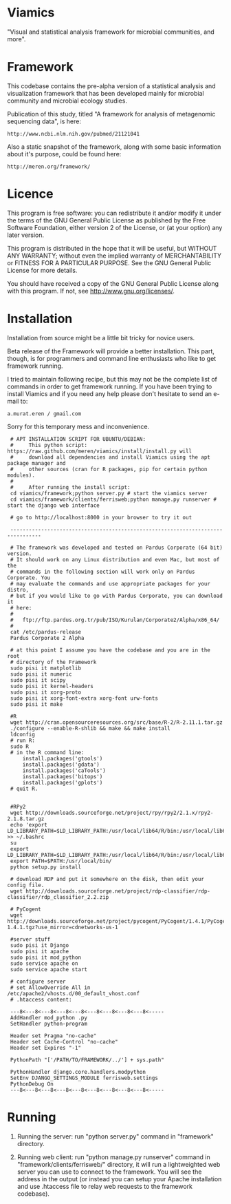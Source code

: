 
  Viamics
===============================================================================

  "Visual and statistical analysis framework for microbial communities, and more".

 Framework
===============================================================================

 This codebase contains the pre-alpha version of a statistical analysis and
visualization framework that has been developed mainly for microbial community
and microbial ecology studies.

 Publication of this study, titled "A framework for analysis of metagenomic
sequencing data", is here:

    http://www.ncbi.nlm.nih.gov/pubmed/21121041

 Also a static snapshot of the framework, along with some basic information
about it's purpose, could be found here:

    http://meren.org/framework/



 Licence
===============================================================================

 This program is free software: you can redistribute it and/or modify
it under the terms of the GNU General Public License as published by
the Free Software Foundation, either version 2 of the License, or
(at your option) any later version.

 This program is distributed in the hope that it will be useful,
but WITHOUT ANY WARRANTY; without even the implied warranty of
MERCHANTABILITY or FITNESS FOR A PARTICULAR PURPOSE.  See the
GNU General Public License for more details.

 You should have received a copy of the GNU General Public License
along with this program.  If not, see <http://www.gnu.org/licenses/>.


 Installation
===============================================================================

 Installation from source might be a little bit tricky for novice users.

 Beta release of the Framework will provide a better installation. This part,
though, is for programmers and command line enthusiasts who like to get
framework running.

 I tried to maintain following recipe, but this may not be the complete list of
commands in order to get framework running. If you have been trying to install
Viamics and if you need any help please don't hesitate to send an e-mail to:

    a.murat.eren / gmail.com

 Sorry for this temporary mess and inconvenience.

     # APT INSTALLATION SCRIPT FOR UBUNTU/DEBIAN:
     #     This python script: https://raw.github.com/meren/viamics/install/install.py will 
     #     download all dependencies and install Viamics using the apt package manager and
     #     other sources (cran for R packages, pip for certain python modules).
     #
     #     After running the install script:
     cd viamics/framework;python server.py # start the viamics server
     cd viamics/framework/clients/ferrisweb;python manage.py runserver # start the django web interface
     
     # go to http://localhost:8000 in your browser to try it out
     
     --------------------------------------------------------------------------------
     
     # The framework was developed and tested on Pardus Corporate (64 bit) version.
     # It should work on any Linux distribution and even Mac, but most of the
     # commands in the following section will work only on Pardus Corporate. You
     # may evaluate the commands and use appropriate packages for your distro,
     # but if you would like to go with Pardus Corporate, you can download it
     # here:
     #
     #   ftp://ftp.pardus.org.tr/pub/ISO/Kurulan/Corporate2/Alpha/x86_64/
     #
     cat /etc/pardus-release
     Pardus Corporate 2 Alpha
     
     # at this point I assume you have the codebase and you are in the root
     # directory of the Framework
     sudo pisi it matplotlib
     sudo pisi it numeric
     sudo pisi it scipy
     sudo pisi it kernel-headers
     sudo pisi it xorg-proto
     sudo pisi it xorg-font-extra xorg-font urw-fonts
     sudo pisi it make
     
     #R
     wget http://cran.opensourceresources.org/src/base/R-2/R-2.11.1.tar.gz
     ./configure --enable-R-shlib && make && make install
     ldconfig
     # run R:
     sudo R
     # in the R command line:
         install.packages('gtools')
         install.packages('gdata')
         install.packages('caTools')
         install.packages('bitops')
         install.packages('gplots')
     # quit R.
     
     
     #RPy2
     wget http://downloads.sourceforge.net/project/rpy/rpy2/2.1.x/rpy2-2.1.8.tar.gz
     echo 'export LD_LIBRARY_PATH=$LD_LIBRARY_PATH:/usr/local/lib64/R/bin:/usr/local/lib64/R/lib' >> ~/.bashrc
     su
     export LD_LIBRARY_PATH=$LD_LIBRARY_PATH:/usr/local/lib64/R/bin:/usr/local/lib64/R/lib
     export PATH=$PATH:/usr/local/bin/
     python setup.py install
     
     # download RDP and put it somewhere on the disk, then edit your config file.
     wget http://downloads.sourceforge.net/project/rdp-classifier/rdp-classifier/rdp_classifier_2.2.zip
     
     # PyCogent
     wget http://downloads.sourceforge.net/project/pycogent/PyCogent/1.4.1/PyCogent-1.4.1.tgz?use_mirror=cdnetworks-us-1
     
     #server stuff
     sudo pisi it Django
     sudo pisi it apache
     sudo pisi it mod_python
     sudo service apache on
     sudo service apache start
     
     # configure server
     # set AllowOverride All in /etc/apache2/vhosts.d/00_default_vhost.conf
     # .htaccess content:
     
     ---8<---8<---8<---8<---8<---8<---8<---8<---8<-----
     AddHandler mod_python .py
     SetHandler python-program
     
     Header set Pragma "no-cache"
     Header set Cache-Control "no-cache"
     Header set Expires "-1"
     
     PythonPath "['/PATH/TO/FRAMEWORK/../'] + sys.path"
     
     PythonHandler django.core.handlers.modpython
     SetEnv DJANGO_SETTINGS_MODULE ferrisweb.settings
     PythonDebug On
     ---8<---8<---8<---8<---8<---8<---8<---8<---8<-----


 Running
===============================================================================

 1. Running the server: run "python server.py" command in "framework"
 directory.

 2. Running web client: run "python manage.py runserver" command in
 "framework/clients/ferrisweb/" directory, it will run a lightweighted web
 server you can use to connect to the framework. You will see the address in
 the output (or instead you can setup your Apache installation and use .htaccess
 file to relay web requests to the framework codebase).
